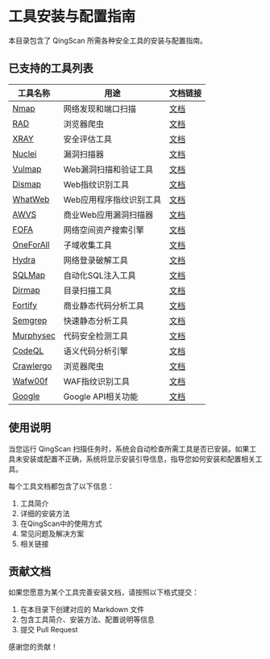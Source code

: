 # 工具安装与配置指南

本目录包含了 QingScan 所需各种安全工具的安装与配置指南。

## 已支持的工具列表

| 工具名称 | 用途 | 文档链接 |
|---------|------|---------|
| [Nmap](nmap.md) | 网络发现和端口扫描 | [文档](nmap.md) |
| [RAD](rad.md) | 浏览器爬虫 | [文档](rad.md) |
| [XRAY](xray.md) | 安全评估工具 | [文档](xray.md) |
| [Nuclei](nuclei.md) | 漏洞扫描器 | [文档](nuclei.md) |
| [Vulmap](vulmap.md) | Web漏洞扫描和验证工具 | [文档](vulmap.md) |
| [Dismap](dismap.md) | Web指纹识别工具 | [文档](dismap.md) |
| [WhatWeb](whatweb.md) | Web应用程序指纹识别工具 | [文档](whatweb.md) |
| [AWVS](awvs.md) | 商业Web应用漏洞扫描器 | [文档](awvs.md) |
| [FOFA](fofa.md) | 网络空间资产搜索引擎 | [文档](fofa.md) |
| [OneForAll](oneforall.md) | 子域收集工具 | [文档](oneforall.md) |
| [Hydra](hydra.md) | 网络登录破解工具 | [文档](hydra.md) |
| [SQLMap](sqlmap.md) | 自动化SQL注入工具 | [文档](sqlmap.md) |
| [Dirmap](dirmap.md) | 目录扫描工具 | [文档](dirmap.md) |
| [Fortify](fortify.md) | 商业静态代码分析工具 | [文档](fortify.md) |
| [Semgrep](semgrep.md) | 快速静态分析工具 | [文档](semgrep.md) |
| [Murphysec](murphysec.md) | 代码安全检测工具 | [文档](murphysec.md) |
| [CodeQL](codeql.md) | 语义代码分析引擎 | [文档](codeql.md) |
| [Crawlergo](crawlergo.md) | 浏览器爬虫 | [文档](crawlergo.md) |
| [Wafw00f](wafw00f.md) | WAF指纹识别工具 | [文档](wafw00f.md) |
| [Google](google.md) | Google API相关功能 | [文档](google.md) |

## 使用说明

当您运行 QingScan 扫描任务时，系统会自动检查所需工具是否已安装。如果工具未安装或配置不正确，系统将显示安装引导信息，指导您如何安装和配置相关工具。

每个工具文档都包含了以下信息：
1. 工具简介
2. 详细的安装方法
3. 在QingScan中的使用方式
4. 常见问题及解决方案
5. 相关链接

## 贡献文档

如果您愿意为某个工具完善安装文档，请按照以下格式提交：

1. 在本目录下创建对应的 Markdown 文件
2. 包含工具简介、安装方法、配置说明等信息
3. 提交 Pull Request

感谢您的贡献！